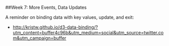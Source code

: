 ##Week 7: More Events, Data Updates


A reminder on binding data with key values, update, and exit:

* http://kristw.github.io/d3-data-binding/?utm_content=buffer4c96b&utm_medium=social&utm_source=twitter.com&utm_campaign=buffer